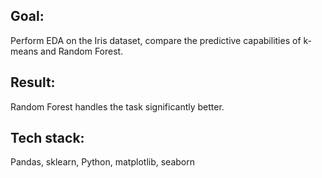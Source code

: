 ## Goal:

Perform EDA on the Iris dataset, compare the predictive capabilities of k-means and Random Forest.

## Result:

Random Forest handles the task significantly better.


## Tech stack:
Pandas, sklearn, Python, matplotlib, seaborn
